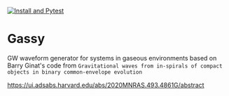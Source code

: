 [![Install and Pytest](https://github.com/avivajpeyi/gassy/actions/workflows/setup_and_test.yml/badge.svg)](https://github.com/avivajpeyi/gassy/actions/workflows/setup_and_test.yml)

# Gassy

GW waveform generator for systems in gaseous environments based on Barry Ginat's code from `Gravitational waves from in-spirals of compact objects in binary common-envelope evolution`


https://ui.adsabs.harvard.edu/abs/2020MNRAS.493.4861G/abstract
